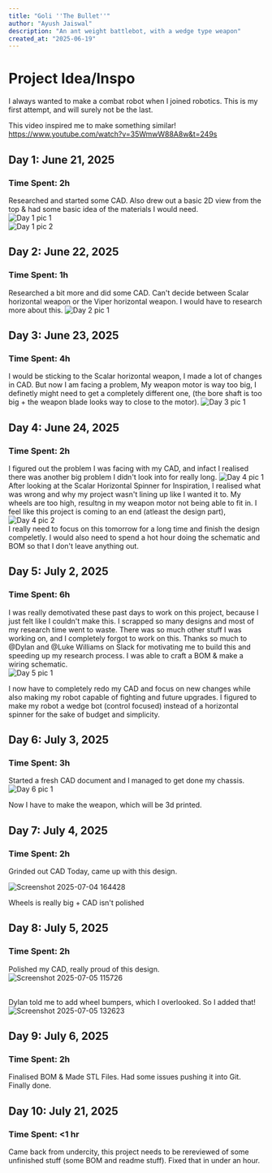 ```yaml
---
title: "Goli ''The Bullet''"
author: "Ayush Jaiswal"
description: "An ant weight battlebot, with a wedge type weapon"
created_at: "2025-06-19"
---
```


# Project Idea/Inspo
I always wanted to make a combat robot when I joined robotics. This is my first attempt, and will surely not be the last.

This video inspired me to make something similar! <br>
https://www.youtube.com/watch?v=35WmwW88A8w&t=249s 

## Day 1: June 21, 2025

### Time Spent: 2h
Researched and started some CAD. Also drew out a basic 2D view from the top & had some basic idea of the materials I would need. <br>
![Day 1 pic 1](https://github.com/user-attachments/assets/a1ccc151-1431-475e-b138-01aebd3c88b8)
<br>
![Day 1 pic 2](https://github.com/user-attachments/assets/a4174d4f-db63-42c6-aa68-16ba169ad71c)

## Day 2: June 22, 2025

### Time Spent: 1h
Researched a bit more and did some CAD. Can't decide between Scalar horizontal weapon or the Viper horizontal weapon. I would have to research more about this.
![Day 2 pic 1](https://github.com/user-attachments/assets/59371b53-4ee0-43b6-97b6-88b14689f255)

## Day 3: June 23, 2025

### Time Spent: 4h
I would be sticking to the Scalar horizontal weapon, I made a lot of changes in CAD. But now I am facing a problem, My weapon motor is way too big, I definetly might need to get a completely different one, (the bore shaft is too big + the weapon blade looks way to close to the motor).
![Day 3 pic 1](https://github.com/user-attachments/assets/d2431689-6921-4c5f-8d1f-7d337ed4d636)

## Day 4: June 24, 2025

### Time Spent: 2h
I figured out the problem I was facing with my CAD, and infact I realised there was another big problem I didn't look into for really long.
![Day 4 pic 1](https://github.com/user-attachments/assets/f899f29c-f766-4d26-9ac5-1f3364d5370d) <br> 
After looking at the Scalar Horizontal Spinner for Inspiration, I realised what was wrong and why my project wasn't lining up like I wanted it to. My wheels are too high, resultng in my weapon motor not being able to fit in. I feel like this project is coming to an end (atleast the design part),
![Day 4 pic 2](https://github.com/user-attachments/assets/ae7475ad-8dbe-4365-aac2-ed359cf1933f) <br>
I really need to focus on this tomorrow for a long time and finish the design compeletly. I would also need to spend a hot hour doing the schematic and BOM so that I don't leave anything out.

## Day 5: July 2, 2025

### Time Spent: 6h
I was really demotivated these past days to work on this project, because I just felt like I couldn't make this. I scrapped so many designs and most of my research time went to waste. There was so much other stuff I was working on, and I completely forgot to work on this. Thanks so much to @Dylan and @Luke Williams on Slack for motivating me to build this and speeding up my research process. I was able to craft a BOM & make a wiring schematic. <br>
![Day 5 pic 1](https://github.com/user-attachments/assets/a296ad94-adf8-4c89-a57c-34ca83b4d569) <br>

I now have to completely redo my CAD and focus on new changes while also making my robot capable of fighting and future upgrades. I figured to make my robot a wedge bot (control focused) instead of a horizontal spinner for the sake of budget and simplicity.

## Day 6: July 3, 2025

### Time Spent: 3h
Started a fresh CAD document and I managed to get done my chassis. <br>
![Day 6 pic 1](https://github.com/user-attachments/assets/35538ba0-683c-411a-80b9-4f40a53cfbb5) <br>

Now I have to make the weapon, which will be 3d printed.

## Day 7: July 4, 2025

### Time Spent: 2h 
Grinded out CAD Today, came up with this design. 

![Screenshot 2025-07-04 164428](https://github.com/user-attachments/assets/d20e96d6-2ead-4bd0-bbbe-9b6b99af13d0) <br>

Wheels is really big + CAD isn't polished

## Day 8: July 5, 2025

### Time Spent: 2h
Polished my CAD, really proud of this design. 
![Screenshot 2025-07-05 115726](https://github.com/user-attachments/assets/9ec766ea-33c3-409d-a94b-3132148d66bf)

<br> Dylan told me to add wheel bumpers, which I overlooked. So I added that!
![Screenshot 2025-07-05 132623](https://github.com/user-attachments/assets/8c7ad36a-e948-43cf-bbc7-3ea06ad99cd8)

## Day 9: July 6, 2025
### Time Spent: 2h

Finalised BOM & Made STL Files. Had some issues pushing it into Git. Finally done.

## Day 10: July 21, 2025
### Time Spent: <1 hr

Came back from undercity, this project needs to be rereviewed of some unfinished stuff (some BOM and readme stuff). Fixed that in under an hour.



